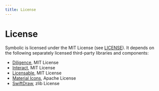 ```yaml
---
title: License
---
```


# License

Symbolic is licensed under the MIT License (see [LICENSE](https://github.com/inseven/symbolic/blob/main/LICENSE)). It depends on the following separately licensed third-party libraries and components:

- [Diligence](https://github.com/inseven/diligence), MIT License
- [Interact](https://github.com/inseven/interact), MIT License
- [Licensable](https://github.com/inseven/licensable), MIT License
- [Material Icons](https://github.com/google/material-design-icons), Apache License
- [SwiftDraw](https://github.com/swhitty/SwiftDraw), zlib License
